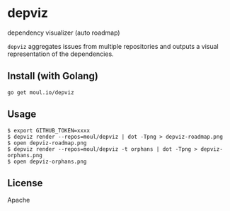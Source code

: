 # depviz
dependency visualizer (auto roadmap)

`depviz` aggregates issues from multiple repositories and outputs a visual representation of the dependencies.

## Install (with Golang)

`go get moul.io/depviz`

## Usage

```console
$ export GITHUB_TOKEN=xxxx
$ depviz render --repos=moul/depviz | dot -Tpng > depviz-roadmap.png
$ open depviz-roadmap.png
$ depviz render --repos=moul/depviz -t orphans | dot -Tpng > depviz-orphans.png
$ open depviz-orphans.png
```

## License

Apache
